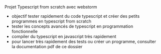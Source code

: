 Projet Typescript from scratch avec webstorm
- objectif tester rapidement du code typescript et créer des petits programmes en typescript from scratch
- tester les concepts avancés de typescript en programmation fonctionnelle
- compiler du typescript en javascript très rapidement
- pour lancer très rapidement des tests ou créer un programme, consulter la documentation pdf de ce dossier
